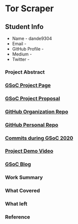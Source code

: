 # Tor Scraper

## Student Info

* Name - dande9304
* Email - 
* GitHub Profile - 
* Medium - 
* Twitter - []()

### Project Abstract

### [GSoC Project Page](https://summerofcode.withgoogle.com/projects/)

### [GSoC Project Proposal]()

### [GitHub Organization Repo]()

### [GitHub Personal Repo]()

### [Commits during GSoC 2020]()

### [Project Demo Video]()

### [GSoC Blog]()

### Work Summary

### What Covered

### What left

### Reference
